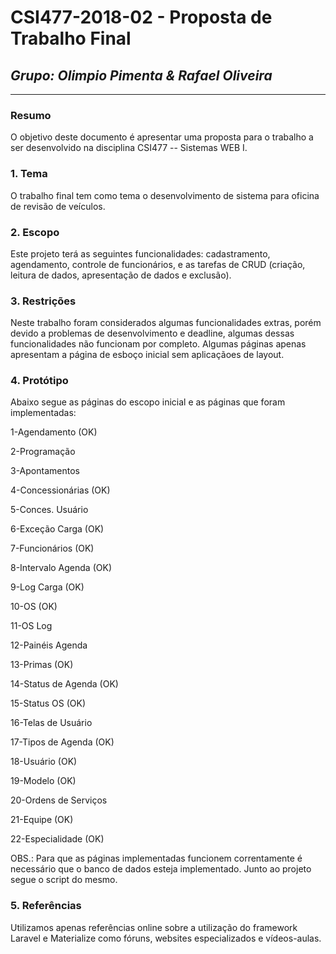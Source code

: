 # **CSI477-2018-02 - Proposta de Trabalho Final**
## *Grupo: Olimpio Pimenta & Rafael Oliveira*

--------------

<!-- Descrever um resumo sobre o trabalho. -->

### Resumo

O objetivo deste documento é apresentar uma proposta para o trabalho a ser desenvolvido na disciplina CSI477 -- Sistemas WEB I. 

<!-- Apresentar o tema. -->
### 1. Tema

  O trabalho final tem como tema o desenvolvimento de sistema para oficina de revisão de veículos.


<!-- Descrever e limitar o escopo da aplicação. -->
### 2. Escopo

  Este projeto terá as seguintes funcionalidades: cadastramento, agendamento, controle de funcionários, e as tarefas de CRUD (criação, leitura de dados, apresentação de dados e exclusão).


<!-- Apresentar restrições de funcionalidades e de escopo. -->
### 3. Restrições

  Neste trabalho foram considerados algumas 
  funcionalidades extras, porém devido a problemas de desenvolvimento e deadline, algumas dessas funcionalidades não funcionam por completo. Algumas páginas apenas apresentam a página de esboço inicial sem aplicaçãoes de layout.

<!-- Construir alguns protótipos para a aplicação, disponibilizá-los no Github e descrever o que foi considerado. //-->
### 4. Protótipo

 Abaixo segue as páginas do escopo inicial e as páginas que foram implementadas:

  1-Agendamento (OK)

  2-Programação

  3-Apontamentos

  4-Concessionárias (OK)

  5-Conces. Usuário

  6-Exceção Carga (OK)

  7-Funcionários (OK)

  8-Intervalo Agenda (OK)

  9-Log Carga (OK)

  10-OS (OK)

  11-OS Log

  12-Painéis Agenda

  13-Primas (OK)

  14-Status de Agenda (OK)

  15-Status OS (OK)

  16-Telas de Usuário

  17-Tipos de Agenda (OK)

  18-Usuário (OK)

  19-Modelo (OK)

  20-Ordens de Serviços

  21-Equipe (OK)
  
  22-Especialidade (OK)

  OBS.: Para que as páginas implementadas funcionem correntamente é necessário que o banco de dados esteja implementado. Junto ao projeto segue o script do mesmo.


### 5. Referências

Utilizamos apenas referências online sobre a utilização do framework Laravel e Materialize como fóruns, websites especializados e vídeos-aulas.
